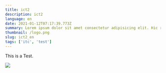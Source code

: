 ```yaml
---
title: ict2
description: ict2
language: en
date: 2021-01-12T07:17:39.773Z
summary: Lorem ipsum dolor sit amet consectetur adipisicing elit. Hic rerum earum quos explicabo suscipit maxime iste qui nihil. Reiciendis asperiores minus necessitatibus
thumbnail: /logo.png
slug: ict2_en
tags: ['itc', 'test']
---
```

This is a Test.


![](/logo.png)